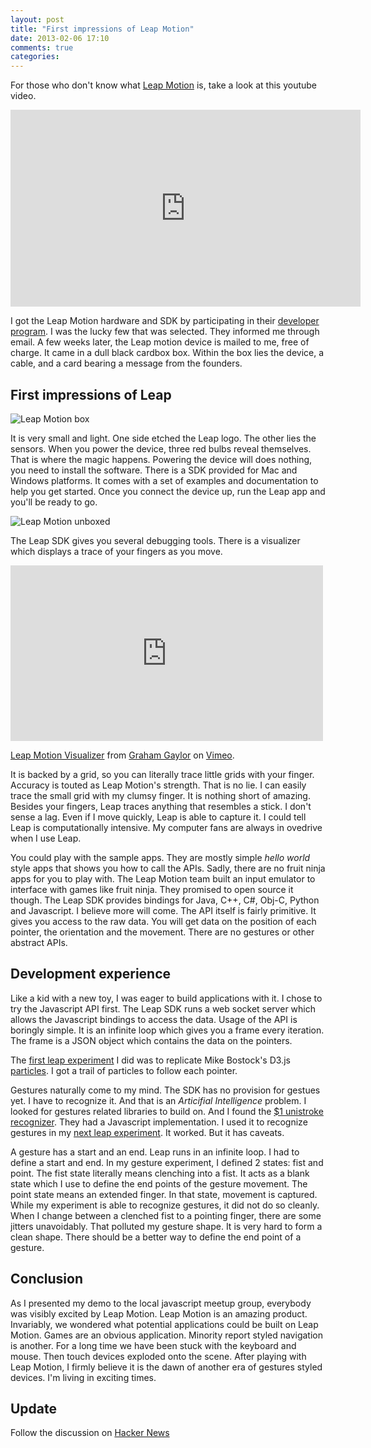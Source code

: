 ```yaml
---
layout: post
title: "First impressions of Leap Motion"
date: 2013-02-06 17:10
comments: true
categories:
---
```


For those who don't know what [Leap Motion](http://www.leapmotion.com) is, take a look at this youtube video.

<iframe width="560" height="315" src="http://www.youtube.com/embed/_d6KuiuteIA" frameborder="0" allowfullscreen></iframe>

I got the Leap Motion hardware and SDK by participating in their [developer program](https://leapmotion.com/developers). I was the lucky few that was selected. They informed me through email. A few weeks later, the Leap motion device is mailed to me, free of charge. It came in a dull black cardbox box. Within the box lies the device, a cable, and a card bearing a message from the founders.

<!-- more -->

## First impressions of Leap

![Leap Motion box](https://s3.amazonaws.com/static.liangzan.net/blog/leap-motion-box.jpg)

It is very small and light. One side etched the Leap logo. The other lies the sensors. When you power the device, three red bulbs reveal themselves. That is where the magic happens. Powering the device will does nothing, you need to install the software. There is a SDK provided for Mac and Windows platforms. It comes with a set of examples and documentation to help you get started. Once you connect the device up, run the Leap app and you'll be ready to go.

![Leap Motion unboxed](https://s3.amazonaws.com/static.liangzan.net/blog/leap-motion-unboxed.jpg)

The Leap SDK gives you several debugging tools. There is a visualizer which displays a trace of your fingers as you move.

<iframe src="http://player.vimeo.com/video/57635349" width="500" height="281" frameborder="0" webkitAllowFullScreen mozallowfullscreen allowFullScreen></iframe> <p><a href="http://vimeo.com/57635349">Leap Motion Visualizer</a> from <a href="http://vimeo.com/user14137242">Graham Gaylor</a> on <a href="http://vimeo.com">Vimeo</a>.</p>

It is backed by a grid, so you can literally trace little grids with your finger. Accuracy is touted as Leap Motion's strength. That is no lie. I can easily trace the small grid with my clumsy finger. It is nothing short of amazing. Besides your fingers, Leap traces anything that resembles a stick. I don't sense a lag. Even if I move quickly, Leap is able to capture it. I could tell Leap is computationally intensive. My computer fans are always in ovedrive when I use Leap.

You could play with the sample apps. They are mostly simple _hello world_ style apps that shows you how to call the APIs. Sadly, there are no fruit ninja apps for you to play with. The Leap Motion team built an input emulator to interface with games like fruit ninja. They promised to open source it though. The Leap SDK provides bindings for Java, C++, C#, Obj-C, Python and Javascript. I believe more will come. The API itself is fairly primitive. It gives you access to the raw data. You will get data on the position of each pointer, the orientation and the movement. There are no gestures or other abstract APIs.

## Development experience

Like a kid with a new toy, I was eager to build applications with it. I chose to try the Javascript API first. The Leap SDK runs a web socket server which allows the Javascript bindings to access the data. Usage of the API is boringly simple. It is an infinite loop which gives you a frame every iteration. The frame is a JSON object which contains the data on the pointers.

The [first leap experiment](https://github.com/liangzan/leap-demo/tree/master/particles) I did was to replicate Mike Bostock's D3.js [particles](http://bl.ocks.org/1062544). I got a trail of particles to follow each pointer.

Gestures naturally come to my mind. The SDK has no provision for gestues yet. I have to recognize it. And that is an _Articifial Intelligence_ problem. I looked for gestures related libraries to build on. And I found the [$1 unistroke recognizer](http://depts.washington.edu/aimgroup/proj/dollar/). They had a Javascript implementation. I used it to recognize gestures in my [next leap experiment](https://github.com/liangzan/leap-demo/tree/master/gestures). It worked. But it has caveats.

A gesture has a start and an end. Leap runs in an infinite loop. I had to define a start and end. In my gesture experiment, I defined 2 states: fist and point. The fist state literally means clenching into a fist. It acts as a blank state which I use to define the end points of the gesture movement. The point state means an extended finger. In that state, movement is captured. While my experiment is able to recognize gestures, it did not do so cleanly. When I change between a clenched fist to a pointing finger, there are some jitters unavoidably. That polluted my gesture shape. It is very hard to form a clean shape. There should be a better way to define the end point of a gesture.

## Conclusion

As I presented my demo to the local javascript meetup group, everybody was visibly excited by Leap Motion. Leap Motion is an amazing product. Invariably, we wondered what potential applications could be built on Leap Motion. Games are an obvious application. Minority report styled navigation is another. For a long time we have been stuck with the keyboard and mouse. Then touch devices exploded onto the scene. After playing with Leap Motion, I firmly believe it is the dawn of another era of gestures styled devices. I'm living in exciting times.

## Update

Follow the discussion on [Hacker News](http://news.ycombinator.com/item?id=5179335)
